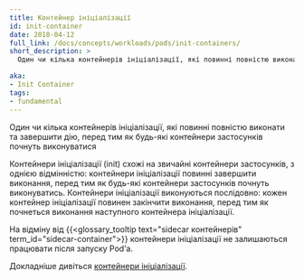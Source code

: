 ```yaml
---
title: Контейнер ініціалізації
id: init-container
date: 2018-04-12
full_link: /docs/concepts/workloads/pods/init-containers/
short_description: >
  Один чи кілька контейнерів ініціалізації, які повинні повністю виконати та завершити дію, перед тим як будь-які контейнери застосунків почнуть виконуватися.

aka:
- Init Container
tags:
- fundamental
---
```


Один чи кілька контейнерів ініціалізації, які повинні повністю виконати та завершити дію, перед тим як будь-які контейнери застосунків почнуть виконуватися

<!--more-->

Контейнери ініціалізації (init) схожі на звичайні контейнери застосунків, з однією відмінністю: контейнери ініціалізації повинні завершити виконання, перед тим як будь-які контейнери застосунків почнуть виконуватись. Контейнери ініціалізації виконуються послідовно: кожен контейнер ініціалізації повинен закінчити виконання, перед тим як почнеться виконання наступного контейнера ініціалізації.

На відміну від {{<glossary_tooltip text="sidecar контейнерів" term_id="sidecar-container">}} контейнери ініціалізації не залишаються працювати після запуску Podʼа.

Докладніше дивіться [контейнери ініціалізації](/uk/docs/concepts/workloads/pods/init-containers/).
